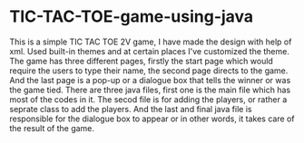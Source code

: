 # TIC-TAC-TOE-game-using-java
This is a simple TIC TAC TOE 2V game, I have made the design with help of xml.
Used built-in themes and at certain places I've customized the theme. The game has three different pages, firstly the start page which would require the users to type their name, the second page directs to the game. And the last page is a pop-up or a dialogue box that tells the winner or was the game tied. 
There are three java files, first one is the main file which has most of the codes in it. The secod file is for adding the players, or rather a seprate class to add the players. And the last and final java file is responsible for the dialogue box to appear or in other words, it takes care of the result of the game.
